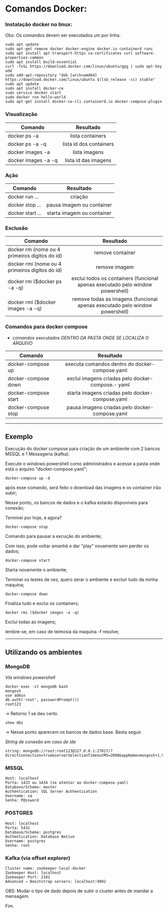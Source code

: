 # **Comandos Docker:**

### Instalação docker no linux:

Obs: Os comandos devem ser executados um por linha.
```
sudo apt update
sudo apt-get remove docker docker-engine docker.io containerd runc
sudo apt install apt-transport-https ca-certificates curl software-properties-common
sudo apt install build-essential
curl -fsSL https://download.docker.com/linux/ubuntu/gpg | sudo apt-key add
sudo add-apt-repository "deb [arch=amd64] https://download.docker.com/linux/ubuntu $(lsb_release -cs) stable"
sudo apt update
sudo apt install docker-ce
sudo service docker start
sudo docker run hello-world
sudo apt-get install docker-ce-cli containerd.io docker-compose-plugin
```

### **Visualização**

| Comando | Resultado
|----------|:-------------:
| docker ps -a | lista containers
| docker ps -a -q | lista id dos containers
| docker images -a | lista imagens
| docker images -a -q | lista id das imagens

### **Ação**

| Comando | Resultado
|----------|:-------------:
| docker run ...  | criação
| docker stop ... | pausa imagem ou container
| docker start ...| starta imagem ou container

### **Exclusão**

| Comando | Resultado
|----------|:-------------:
| docker rm (nome ou 4 primeiros digitos do id)   | remove container
| docker rmi (nome ou 4 primeiros digitos do id)  | remove imagem
| docker rm ($docker ps -a -q) | exclui todos os containers (funcional apenas executado pelo window powershell)
| docker rmi ($docker images -a -q) | remove todas as imagens (funcional apenas executado pelo window powershell)
    

### **Comandos para docker compose**

* *comandos executados DENTRO DA PASTA ONDE SE LOCALIZA O ARQUIVO*

| Comando | Resultado
|----------|:-------------:
| docker-compose up    | executa comandos dentro do docker-compose.yaml
| docker-compose down  | exclui imagens criadas pelo docker-compose.- yaml
| docker-compose start | starta imagens criadas pelo docker-compose.yaml
| docker-compose stop  | pausa imagens criadas pelo docker-compose.yaml

<hr>

## **Exemplo**

Execução do docker compose para criação de um ambiente com 2 bancos MSSQL e 1 Messageria (kafka).

Execute o windows powershell como administrados e acesse a pasta onde está o arquivo "docker-compose.yaml";

    docker-compose up -d

após esse comando, será feito o download das imagens e os container irão subir;

Nesse ponto, os bancos de dados e o kafka estarão disponíveis para conexão;

Terminei por hoje, e agora?

    docker-compose stop 

Comando para pausar a excução do ambiente;

Com isso, pode voltar amanhã e dar "play" novamente sem perder os dados;

    docker-compose start 

Starta novamente o ambiente;

Terminei os testes de vez, quero zerar o ambiente e excluir tudo da minha maquina;

    docker-compose down

Finaliza tudo e exclui os containers;

    docker rmi ($docker images -a -q)

Exclui todas as imagens;

lembre-se, em caso de teimosia da maquina -f resolve;

<hr>

## **Utilizando os ambientes**

### **MongoDB**

*Via windows powershell*

    docker exec -it mongodb bash
    mongosh
    use admin
    db.auth('root', passwordPrompt())
    root123

-> Retorno 1 se deu certo.

    show dbs
    
-> Nesse ponto aparecem os bancos de dados base. Basta seguir.


*String de conexão em caso de ide*

    string: mongodb://root:root123@127.0.0.1:27017/?directConnection=true&serverSelectionTimeoutMS=2000&appName=mongosh+1.9.0&authMechanism=DEFAULT


### **MSSQL**

    Host: localhost
    Porta: 1433 ou 1434 (se atentar ao docker-compose.yaml)
    Database/Schema: master
    Authentication: SQL Server Authentication
    Username: sa
    Senha: P@ssword

### **POSTGRES**

    Host: localhost
    Porta: 5432
    Database/Schema: postgres
    Authentication: Database Native
    Username: postgres
    Senha: root

### **Kafka (via offset explorer)**

    Cluster name: zookeeper-local-docker
    Zookeeper Host: localhost
    Zookeeper Port: 2181
    Advanced → Booststrap servers: localhost:9092

OBS: Mudar o tipo de dado depois de subir o cluster antes de mandar a mensagem.

Fim.
